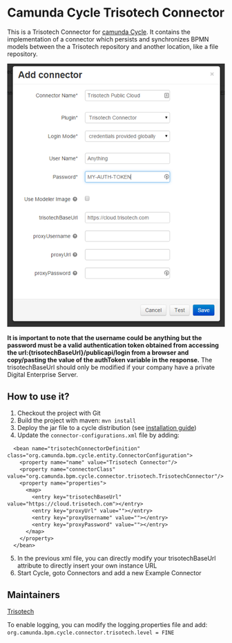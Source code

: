 # Camunda Cycle Trisotech Connector

This is a Trisotech Connector for [camunda Cycle][1]. It contains the implementation of a connector which persists and synchronizes BPMN models between the a Trisotech repository and another location, like a file repository.  

![Create Connector Screenshot][2]

**It is important to note that the username could be anything but the password must be a valid authentication token obtained from accessing the url:{trisotechBaseUrl}/publicapi/login from a browser and copy/pasting the value of the authToken variable in the response.**
The trisotechBaseUrl should only be modified if your company have a private Digital Enterprise Server.


## How to use it?

1. Checkout the project with Git
2. Build the project with maven: `mvn install`
3. Deploy the jar file to a cycle distribution (see [installation guide][3])
4. Update the `connector-configurations.xml` file by adding:
```
  <bean name="trisotechConnectorDefinition" class="org.camunda.bpm.cycle.entity.ConnectorConfiguration">
    <property name="name" value="Trisotech Connector"/>
    <property name="connectorClass" value="org.camunda.bpm.cycle.connector.trisotech.TrisotechConnector"/>
    <property name="properties">
      <map>
        <entry key="trisotechBaseUrl" value="https://cloud.trisotech.com"></entry>
        <entry key="proxyUrl" value=""></entry>
        <entry key="proxyUsername" value=""></entry>
        <entry key="proxyPassword" value=""></entry>
      </map>
    </property>
  </bean>

```
5. In the previous xml file, you can directly modify your trisotechBaseUrl attribute to directly insert your own instance URL
6. Start Cycle, goto Connectors and add a new Example Connector

## Maintainers

[Trisotech][4]

To enable logging, you can modify the logging.properties file and add: `org.camunda.bpm.cycle.connector.trisotech.level = FINE`


[1]: https://docs.camunda.org/manual/7.10/webapps/cycle/
[2]: docs/screenshot.png
[3]: https://docs.camunda.org/manual/7.10/installation/cycle/#add-connectors
[4]: http://trisotech.com
